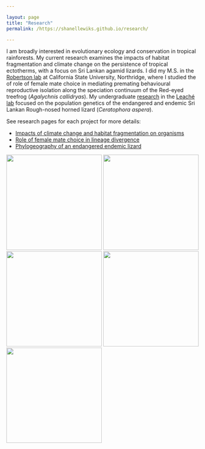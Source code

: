 ```yaml
---

layout: page
title: "Research"
permalink: /https://shanellewiks.github.io/research/

---
```

I am broadly interested in evolutionary ecology and conservation in tropical rainforests. My current research examines the impacts of habitat fragmentation and climate change on the persistence of tropical ectotherms, with a focus on Sri Lankan agamid lizards.
I did my M.S. in the [Robertson lab](https://jrobertsonlab.wordpress.com/) at California State University, Northridge, where I studied the of role of female mate choice in mediating premating behavioural reproductive isolation along the speciation continuum of the Red-eyed treefrog (_Agalychnis callidryas_).
My undergraduate [research](https://doi.org/10.1111/btp.12970) in the [Leaché lab](https://faculty.washington.edu/leache/wordpress/) focused on the population genetics of the endangered and endemic Sri Lankan Rough-nosed horned lizard (_Ceratophora aspera_). 

See research pages for each project for more details: 

* [Impacts of climate change and habitat fragmentation on organisms](research_phd.md)
* [Role of female mate choice in lineage divergence](research_ms.md)
* [Phylogeography of an endangered endemic lizard](/research/research_ug/)

<img src="/assets/Research/Fieldpic1.jpg"  width="250" height="250"> <img src="/assets/Research/Fieldpic2.jpeg"  width="250" height="250"> 
<img src="/assets/Research/Fieldpic3.jpeg"  width="250" height="250"> <img src="/assets/Research/Fieldpic5.jpeg"  width="250" height="250"> 
<img src="/assets/Research/Fieldpic6.jpeg"  width="250" height="250"> 